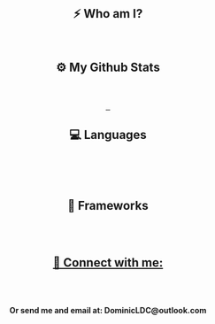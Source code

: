 <h2 align="center">⚡ Who am I?</h2> <br>





<h2 align="center">⚙️ My Github Stats</h2> <br>
<p align="center">
  <a href="https://github.com/anuraghazra/github-readme-stats" target="blank"><img align="center" src="https://github-readme-stats.vercel.app/api?username=DominicV1&theme=radical" alt=""/>  
    <a href="https://git.io/streak-stats" target="blank"><img align="center" src="http://github-readme-streak-stats.herokuapp.com?user=DominicV1&theme=radical&date_format=M%20j%5B%2C%20Y%5D" alt=""/>
      <a href="https://github.com/anuraghazra/github-readme-stats" target="blank"><img align="center" src="https://github-readme-stats.vercel.app/api/top-langs/?username=DominicV1&theme=radical" alt=""/></a>
</p>

<h2 align="center">💻 Languages</h2><br>
<p align="center">
  <a href="https://www.javascript.com/" target="blank"><img align="center" src="https://img.shields.io/badge/JavaScript-323330?style=for-the-badge&logo=javascript&logoColor=F7DF1E" alt=""/></a>
  <a href="https://html.spec.whatwg.org/" target="blank"><img align="center" src="https://img.shields.io/badge/HTML5-E34F26?style=for-the-badge&logo=html5&logoColor=white" alt=""/></a>
  <a href="https://www.w3.org/TR/CSS/#cssv" target="blank"><img align="center" src="https://img.shields.io/badge/CSS3-1572B6?style=for-the-badge&logo=css3&logoColor=white" alt=""/></a>
  <a href="php.net" target="blank"><img align="center" src="https://img.shields.io/badge/PHP-777BB4?style=for-the-badge&logo=php&logoColor=white" alt=""/></a>
  <a href="https://www.mysql.com/" target="blank"><img align="center" src="https://img.shields.io/badge/MySQL-005C84?style=for-the-badge&logo=mysql&logoColor=white" alt=""/></a>
</p>

<h2 align="center">🚀 Frameworks</h2><br>
<p align="center">
  <a href="https://laravel.com/" target="blank"><img align="center" src="https://img.shields.io/badge/Laravel-FF2D20?style=for-the-badge&logo=laravel&logoColor=white" alt=""/</a>
</p>


<h2 align="center">👨 Connect with me:</h2> <br>
<p align="center">
  <a href="https://twitter.com/cinimoD_Dev" target="blank"><img align="center" src="https://img.shields.io/badge/Twitter-1DA1F2?style=for-the-badge&logo=twitter&logoColor=white" alt=""/></a>
  <a href="https://www.linkedin.com/in/dominic-vos-87a234228/" target="blank"><img align="center" src="https://img.shields.io/badge/LinkedIn-0077B5?style=for-the-badge&logo=linkedin&logoColor=white" alt=""/></a>
  <a href="https://www.instagram.com/dominic.ldv/" target="blank"><img align="center" src="https://img.shields.io/badge/Instagram-E4405F?style=for-the-badge&logo=instagram&logoColor=white" alt=""/></a> <br>
  <b>Or send me and email at: DominicLDC@outlook.com</b>
</p>
